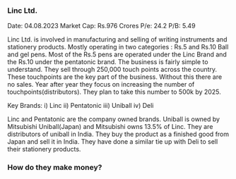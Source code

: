 
### Linc Ltd.

Date: 04.08.2023
Market Cap: Rs.976 Crores
P/e: 24.2
P/B: 5.49


Linc Ltd. is involved in manufacturing and selling of writing instruments and stationery products. Mostly operating in two categories : Rs.5 and Rs.10 Ball and gel pens. Most of the Rs.5 pens
are operated under the Linc Brand and the Rs.10 under the pentatonic brand. The business is fairly simple to understand. They sell through 250,000 touch points across the country. These touchpoints are 
the key part of the business. Without this there are no sales. Year after year they focus on increasing the number of touchpoints(distributors). They plan to take this number to 500k by 2025.

Key Brands:
i)   Linc
ii)  Pentatonic
iii) Uniball
iv)  Deli

Linc and Pentatonic are the company owned brands. Uniball is owned by Mitsubishi Uniball(Japan) and Mitsubishi owns 13.5% of Linc. They are distributors of uniball in India. They buy the product 
as a finished good from Japan and sell it in India. They have done a similar tie up with Deli to sell their stationery products. 


### How do they make money? 


